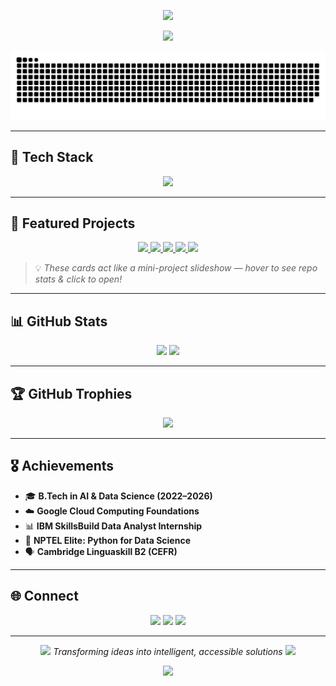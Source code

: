 <!-- Gradient Header -->
<p align="center">
  <img src="https://capsule-render.vercel.app/api?type=waving&color=0:FF6F61,100:4285F4&height=200&section=header&text=Bobby%20Thomas%20Thomas&fontSize=45&fontColor=ffffff&animation=fadeIn&fontAlignY=35"/>
</p>

<!-- Typing Animation (no emojis to prevent cutoff) -->
<p align="center">
  <img src="https://readme-typing-svg.demolab.com?font=Fira+Code&size=22&duration=2500&pause=800&color=00F5FF&center=true&vCenter=true&width=850&lines=AI+%26+Data+Science+Undergraduate;Generative+AI+%26+LLM+Engineer;Machine+Learning+Developer;Cloud+%26+DevOps+Explorer;Lifelong+Learner"/>
</p>

<p align="center">
  <img src="https://github.com/Platane/snk/raw/output/github-contribution-grid-snake.svg"/>
</p>

---

## 🚀 Tech Stack  

<p align="center">
  <a href="#"><img src="https://skillicons.dev/icons?i=python,pytorch,tensorflow,fastapi,flask,streamlit,react,tailwind,js,html,css,git,github,aws,gcp,azure,figma&perline=9"/></a>
</p>

---

## 🧠 Featured Projects  

<p align="center">
  <a href="https://github.com/bobbythomas985/ariyaam">
    <img src="https://github-readme-stats.vercel.app/api/pin/?username=bobbythomas985&repo=ariyaam&theme=radical" />
  </a>
  <a href="https://github.com/bobbythomas985/smartsight">
    <img src="https://github-readme-stats.vercel.app/api/pin/?username=bobbythomas985&repo=smartsight&theme=radical" />
  </a>
  <a href="https://github.com/bobbythomas985/research-assistant">
    <img src="https://github-readme-stats.vercel.app/api/pin/?username=bobbythomas985&repo=research-assistant&theme=radical" />
  </a>
  <a href="https://github.com/bobbythomas985/openflightpredict">
    <img src="https://github-readme-stats.vercel.app/api/pin/?username=bobbythomas985&repo=openflightpredict&theme=radical" />
  </a>
  <a href="https://github.com/bobbythomas985/dev-audit">
    <img src="https://github-readme-stats.vercel.app/api/pin/?username=bobbythomas985&repo=dev-audit&theme=radical" />
  </a>
</p>

> 💡 *These cards act like a mini-project slideshow — hover to see repo stats & click to open!*

---

## 📊 GitHub Stats  

<p align="center">
  <img src="https://github-readme-stats.vercel.app/api?username=bobbythomas985&show_icons=true&theme=tokyonight&hide_border=true" height="180"/>
  <img src="https://github-readme-streak-stats.herokuapp.com/?user=bobbythomas985&theme=tokyonight&hide_border=true" height="180"/>
</p>

---

## 🏆 GitHub Trophies  

<p align="center">
  <img src="https://github-profile-trophy.vercel.app/?username=bobbythomas985&theme=radical&no-frame=true&margin-w=10&row=2&column=4"/>
</p>

---

## 🎖 Achievements  

- 🎓 **B.Tech in AI & Data Science (2022–2026)**  
- ☁️ **Google Cloud Computing Foundations**  
- 📊 **IBM SkillsBuild Data Analyst Internship**  
- 🏅 **NPTEL Elite: Python for Data Science**  
- 🗣 **Cambridge Linguaskill B2 (CEFR)**  

---

## 🌐 Connect  

<p align="center">
  <a href="https://linkedin.com/in/bobby-thomas-thomas"><img src="https://img.shields.io/badge/LinkedIn-0077B5?style=for-the-badge&logo=linkedin&logoColor=white"/></a>
  <a href="mailto:22ad308@mgits.ac.in"><img src="https://img.shields.io/badge/Email-D14836?style=for-the-badge&logo=gmail&logoColor=white"/></a>
  <a href="https://your-portfolio-site.com"><img src="https://img.shields.io/badge/Portfolio-000000?style=for-the-badge&logo=firefox&logoColor=white"/></a>
</p>

---

<p align="center">
  <img src="https://github.com/keikomori/icons-badges/raw/main/assets/wave.gif" width="30"/> 
  <i>Transforming ideas into intelligent, accessible solutions</i> 
  <img src="https://github.com/keikomori/icons-badges/raw/main/assets/wave.gif" width="30"/>
</p>

<!-- Gradient Footer -->
<p align="center">
  <img src="https://capsule-render.vercel.app/api?type=waving&color=0:FF6F61,100:4285F4&height=120&section=footer"/>
</p>
